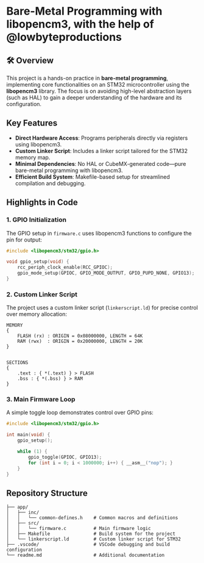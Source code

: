 
# Bare-Metal Programming with libopencm3, with the help of @lowbyteproductions

## 🛠️ Overview

This project is a hands-on practice in **bare-metal programming**, implementing core functionalities on an STM32 microcontroller using the **libopencm3** library. The focus is on avoiding high-level abstraction layers (such as HAL) to gain a deeper understanding of the hardware and its configuration.

## Key Features
- **Direct Hardware Access**: Programs peripherals directly via registers using libopencm3.
- **Custom Linker Script**: Includes a linker script tailored for the STM32 memory map.
- **Minimal Dependencies**: No HAL or CubeMX-generated code—pure bare-metal programming with libopencm3.
- **Efficient Build System**: Makefile-based setup for streamlined compilation and debugging.

## Highlights in Code

### 1. GPIO Initialization
The GPIO setup in `firmware.c` uses libopencm3 functions to configure the pin for output:

```c
#include <libopencm3/stm32/gpio.h>

void gpio_setup(void) {
    rcc_periph_clock_enable(RCC_GPIOC);
    gpio_mode_setup(GPIOC, GPIO_MODE_OUTPUT, GPIO_PUPD_NONE, GPIO13);
}
```

### 2. Custom Linker Script
The project uses a custom linker script (`linkerscript.ld`) for precise control over memory allocation:

```plaintext
MEMORY
{
    FLASH (rx) : ORIGIN = 0x08000000, LENGTH = 64K
    RAM (rwx)  : ORIGIN = 0x20000000, LENGTH = 20K
}


SECTIONS
{
    .text : { *(.text) } > FLASH
    .bss : { *(.bss) } > RAM
}
```

### 3. Main Firmware Loop
A simple toggle loop demonstrates control over GPIO pins:

```c
#include <libopencm3/stm32/gpio.h>

int main(void) {
    gpio_setup();

    while (1) {
        gpio_toggle(GPIOC, GPIO13);
        for (int i = 0; i < 1000000; i++) { __asm__("nop"); }
    }
}
```

## Repository Structure
```plaintext
├── app/
│   ├── inc/
│   │   └── common-defines.h    # Common macros and definitions
│   ├── src/
│   │   └── firmware.c          # Main firmware logic
│   ├── Makefile                # Build system for the project
│   └── linkerscript.ld         # Custom linker script for STM32
├── .vscode/                    # VSCode debugging and build configuration
└── readme.md                   # Additional documentation
```



